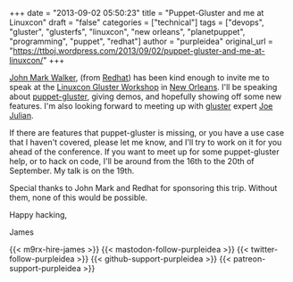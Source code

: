 +++
date = "2013-09-02 05:50:23"
title = "Puppet-Gluster and me at Linuxcon"
draft = "false"
categories = ["technical"]
tags = ["devops", "gluster", "glusterfs", "linuxcon", "new orleans", "planetpuppet", "programming", "puppet", "redhat"]
author = "purpleidea"
original_url = "https://ttboj.wordpress.com/2013/09/02/puppet-gluster-and-me-at-linuxcon/"
+++

<a href="http://www.johnmark.org/blog/">John Mark Walker</a>, (from <a href="http://www.redhat.com/">Redhat</a>) has been kind enough to invite me to speak at the <a href="https://events.linuxfoundation.org/events/linuxcon-north-america/program/co-located-events">Linuxcon Gluster Workshop</a> in <a href="https://events.linuxfoundation.org/events/linuxcon-north-america/extend-the-experience/about-new-orleans">New Orleans</a>. I'll be speaking about <a href="https://github.com/purpleidea/puppet-gluster">puppet-gluster</a>, giving demos, and hopefully showing off some new features. I'm also looking forward to meeting up with <a href="http://www.gluster.org/">gluster</a> expert <a href="http://joejulian.name/">Joe Julian</a>.

If there are features that puppet-gluster is missing, or you have a use case that I haven't covered, please let me know, and I'll try to work on it for you ahead of the conference. If you want to meet up for some puppet-gluster help, or to hack on code, I'll be around from the 16th to the 20th of September. My talk is on the 19th.

Special thanks to John Mark and Redhat for sponsoring this trip. Without them, none of this would be possible.

Happy hacking,

James

{{< m9rx-hire-james >}}
{{< mastodon-follow-purpleidea >}}
{{< twitter-follow-purpleidea >}}
{{< github-support-purpleidea >}}
{{< patreon-support-purpleidea >}}
